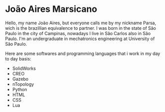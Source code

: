 # João Aires Marsicano

Hello, my name João Aires, but everyone calls me by my nickname Parsa, wich is the brazillian equivalence to partner. I was born in the state of São Paulo in the city of Campinas, nowadays I live in São Carlos also in São Paulo. I'm an undergraduate in mechatronics engineering at University of São Paulo.

Here are some softwares and programming languages that i work in my day to day basis:

- SolidWorks
- CREO
- Gazebo
- nTopology
- Python
- HTML
- CSS
- Lua

